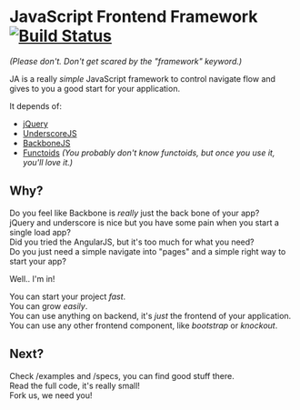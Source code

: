 JavaScript Frontend Framework [![Build Status](https://travis-ci.org/Deividy/japp.png?branch=master)](https://travis-ci.org/Deividy/japp)
===============

_(Please don't. Don't get scared by the "framework" keyword.)_

JA is a really _simple_ JavaScript framework to control navigate flow and gives to you a good start for your application.

It depends of:

- [jQuery](https://jquery.com)
- [UnderscoreJS](http://underscorejs.org/)
- [BackboneJS](http://backbonejs.org/)
- [Functoids](https://github.com/Deividy/functoids) _(You probably don't know functoids, but once you use it, you'll love it.)_

## Why?

Do you feel like Backbone is _really_ just the back bone of your app?      
jQuery and underscore is nice but you have some pain when you start a single load app?       
Did you tried the AngularJS, but it's too much for what you need?       
Do you just need a simple navigate into "pages" and a simple right way to start your app?         

Well.. I'm in!

You can start your project _fast_.     
You can grow _easily_.      
You can use anything on backend, it's _just_ the frontend of your application.     
You can use any other frontend component, like _bootstrap_ or _knockout_.


## Next?

Check /examples and /specs, you can find good stuff there.      
Read the full code, it's really small!    
Fork us, we need you!    

